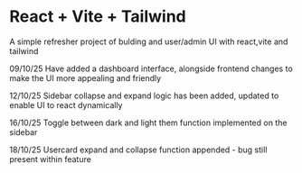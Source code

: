 # React + Vite + Tailwind

A simple refresher project of bulding and user/admin UI with react,vite and tailwind

09/10/25
Have added a dashboard interface, alongside frontend changes to make the UI more appealing and friendly

12/10/25
Sidebar collapse and expand logic has been added, updated to enable UI to react dynamically

16/10/25
Toggle between dark and light them function implemented on the sidebar

18/10/25
Usercard expand and collapse function appended - bug still present within feature
